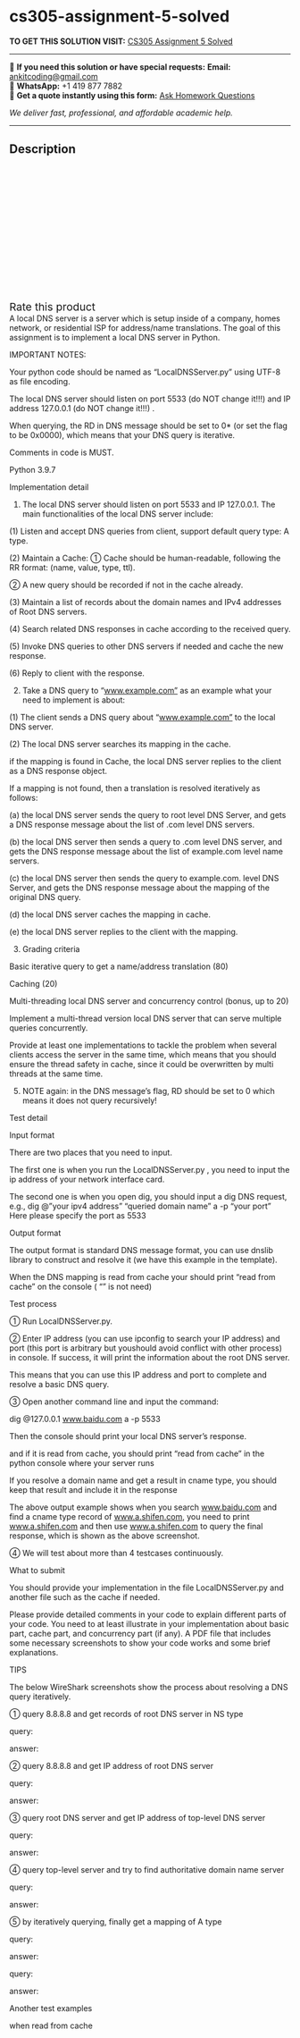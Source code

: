 # cs305-assignment-5-solved
**TO GET THIS SOLUTION VISIT:** [CS305 Assignment 5 Solved](https://www.ankitcodinghub.com/product/cs305-solved/)


---

📩 **If you need this solution or have special requests:** **Email:** ankitcoding@gmail.com  
📱 **WhatsApp:** +1 419 877 7882  
📄 **Get a quote instantly using this form:** [Ask Homework Questions](https://www.ankitcodinghub.com/services/ask-homework-questions/)

*We deliver fast, professional, and affordable academic help.*

---

<h2>Description</h2>



<div class="kk-star-ratings kksr-auto kksr-align-center kksr-valign-top" data-payload="{&quot;align&quot;:&quot;center&quot;,&quot;id&quot;:&quot;116227&quot;,&quot;slug&quot;:&quot;default&quot;,&quot;valign&quot;:&quot;top&quot;,&quot;ignore&quot;:&quot;&quot;,&quot;reference&quot;:&quot;auto&quot;,&quot;class&quot;:&quot;&quot;,&quot;count&quot;:&quot;0&quot;,&quot;legendonly&quot;:&quot;&quot;,&quot;readonly&quot;:&quot;&quot;,&quot;score&quot;:&quot;0&quot;,&quot;starsonly&quot;:&quot;&quot;,&quot;best&quot;:&quot;5&quot;,&quot;gap&quot;:&quot;4&quot;,&quot;greet&quot;:&quot;Rate this product&quot;,&quot;legend&quot;:&quot;0\/5 - (0 votes)&quot;,&quot;size&quot;:&quot;24&quot;,&quot;title&quot;:&quot;CS305 Assignment 5  Solved&quot;,&quot;width&quot;:&quot;0&quot;,&quot;_legend&quot;:&quot;{score}\/{best} - ({count} {votes})&quot;,&quot;font_factor&quot;:&quot;1.25&quot;}">

<div class="kksr-stars">

<div class="kksr-stars-inactive">
            <div class="kksr-star" data-star="1" style="padding-right: 4px">


<div class="kksr-icon" style="width: 24px; height: 24px;"></div>
        </div>
            <div class="kksr-star" data-star="2" style="padding-right: 4px">


<div class="kksr-icon" style="width: 24px; height: 24px;"></div>
        </div>
            <div class="kksr-star" data-star="3" style="padding-right: 4px">


<div class="kksr-icon" style="width: 24px; height: 24px;"></div>
        </div>
            <div class="kksr-star" data-star="4" style="padding-right: 4px">


<div class="kksr-icon" style="width: 24px; height: 24px;"></div>
        </div>
            <div class="kksr-star" data-star="5" style="padding-right: 4px">


<div class="kksr-icon" style="width: 24px; height: 24px;"></div>
        </div>
    </div>

<div class="kksr-stars-active" style="width: 0px;">
            <div class="kksr-star" style="padding-right: 4px">


<div class="kksr-icon" style="width: 24px; height: 24px;"></div>
        </div>
            <div class="kksr-star" style="padding-right: 4px">


<div class="kksr-icon" style="width: 24px; height: 24px;"></div>
        </div>
            <div class="kksr-star" style="padding-right: 4px">


<div class="kksr-icon" style="width: 24px; height: 24px;"></div>
        </div>
            <div class="kksr-star" style="padding-right: 4px">


<div class="kksr-icon" style="width: 24px; height: 24px;"></div>
        </div>
            <div class="kksr-star" style="padding-right: 4px">


<div class="kksr-icon" style="width: 24px; height: 24px;"></div>
        </div>
    </div>
</div>


<div class="kksr-legend" style="font-size: 19.2px;">
            <span class="kksr-muted">Rate this product</span>
    </div>
    </div>
A local DNS server is a server which is setup inside of a company, homes network, or residential ISP for address/name translations. The goal of this assignment is to implement a local DNS server in Python.

IMPORTANT NOTES:

Your python code should be named as “LocalDNSServer.py” using UTF-8 as file encoding.

The local DNS server should listen on port 5533 (do NOT change it!!!) and IP address 127.0.0.1 (do NOT change it!!!) .

When querying, the RD in DNS message should be set to 0* (or set the flag to be 0x0000), which means that your DNS query is iterative.

Comments in code is MUST.

Python 3.9.7

Implementation detail

1. The local DNS server should listen on port 5533 and IP 127.0.0.1. The main functionalities of the local DNS server include:

(1) Listen and accept DNS queries from client, support default query type: A type.

(2) Maintain a Cache: ① Cache should be human-readable, following the RR format: (name, value, type, ttl).

② A new query should be recorded if not in the cache already.

(3) Maintain a list of records about the domain names and IPv4 addresses of Root DNS servers.

(4) Search related DNS responses in cache according to the received query.

(5) Invoke DNS queries to other DNS servers if needed and cache the new response.

(6) Reply to client with the response.

2. Take a DNS query to “www.example.com” as an example what your need to implement is about:

(1) The client sends a DNS query about “www.example.com” to the local DNS server.

(2) The local DNS server searches its mapping in the cache.

if the mapping is found in Cache, the local DNS server replies to the client as a DNS response object.

If a mapping is not found, then a translation is resolved iteratively as follows:

(a) the local DNS server sends the query to root level DNS Server, and gets a DNS response message about the list of .com level DNS servers.

(b) the local DNS server then sends a query to .com level DNS server, and gets the DNS response message about the list of example.com level name servers.

(c) the local DNS server then sends the query to example.com. level DNS Server, and gets the DNS response message about the mapping of the original DNS query.

(d) the local DNS server caches the mapping in cache.

(e) the local DNS server replies to the client with the mapping.

3. Grading criteria

Basic iterative query to get a name/address translation (80)

Caching (20)

Multi-threading local DNS server and concurrency control (bonus, up to 20)

Implement a multi-thread version local DNS server that can serve multiple queries concurrently.

Provide at least one implementations to tackle the problem when several clients access the server in the same time, which means that you should ensure the thread safety in cache, since it could be overwritten by multi threads at the same time.

5. NOTE again: in the DNS message’s flag, RD should be set to 0 which means it does not query recursively!

Test detail

Input format

There are two places that you need to input.

The first one is when you run the LocalDNSServer.py , you need to input the ip address of your network interface card.

The second one is when you open dig, you should input a dig DNS request, e.g., dig @”your ipv4 address” “queried domain name” a -p “your port” Here please specify the port as 5533

Output format

The output format is standard DNS message format, you can use dnslib library to construct and resolve it (we have this example in the template).

When the DNS mapping is read from cache your should print “read from cache” on the console ( “” is not need)

Test process

① Run LocalDNSServer.py.

② Enter IP address (you can use ipconfig to search your IP address) and port (this port is arbitrary but youshould avoid conflict with other process) in console. If success, it will print the information about the root DNS server.

This means that you can use this IP address and port to complete and resolve a basic DNS query.

③ Open another command line and input the command:

dig @127.0.0.1 www.baidu.com a -p 5533

Then the console should print your local DNS server’s response.

and if it is read from cache, you should print “read from cache” in the python console where your server runs

If you resolve a domain name and get a result in cname type, you should keep that result and include it in the response

The above output example shows when you search www.baidu.com and find a cname type record of www.a.shifen.com, you need to print www.a.shifen.com and then use www.a.shifen.com to query the final response, which is shown as the above screenshot.

④ We will test about more than 4 testcases continuously.

What to submit

You should provide your implementation in the file LocalDNSServer.py and another file such as the cache if needed.

Please provide detailed comments in your code to explain different parts of your code. You need to at least illustrate in your implementation about basic part, cache part, and concurrency part (if any). A PDF file that includes some necessary screenshots to show your code works and some brief explanations.

TIPS

The below WireShark screenshots show the process about resolving a DNS query iteratively.

① query 8.8.8.8 and get records of root DNS server in NS type

query:

answer:

② query 8.8.8.8 and get IP address of root DNS server

query:

answer:

③ query root DNS server and get IP address of top-level DNS server

query:

answer:

④ query top-level server and try to find authoritative domain name server

query:

answer:

⑤ by iteratively querying, finally get a mapping of A type

query:

answer:

query:

answer:

Another test examples

when read from cache
